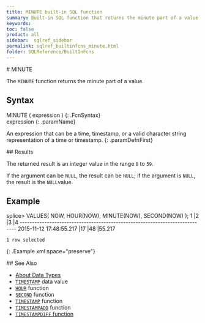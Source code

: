 ```yaml
---
title: MINUTE built-in SQL function
summary: Built-in SQL function that returns the minute part of a value
keywords:
toc: false
product: all
sidebar:  sqlref_sidebar
permalink: sqlref_builtinfcns_minute.html
folder: SQLReference/BuiltInFcns
---
```

<section>
<div class="TopicContent" data-swiftype-index="true" markdown="1">
# MINUTE

The `MINUTE` function returns the minute part of a value.

## Syntax

<div class="fcnWrapperWide" markdown="1">
    MINUTE ( expression )
{: .FcnSyntax}

</div>
<div class="paramList" markdown="1">
expression
{: .paramName}

An expression that can be a time, timestamp, or a valid character string representation of a time or timestamp.
{: .paramDefnFirst}

</div>
## Results

The returned result is an integer value in the range `0` to `59`.

If the argument can be `NULL`, the result can be `NULL`; if the argument
is `NULL`, the result is the `NULL`value.

## Example

<div class="preWrapper" markdown="1">
    splice> VALUES( NOW, HOUR(NOW), MINUTE(NOW), SECOND(NOW) );
    1                            |2          |3          |4
    ----------------------------------------------------------------------------
    2015-11-12 17:48:55.217      |17         |48         |55.217

    1 row selected
{: .Example xml:space="preserve"}

</div>
## See Also

* [About Data Types](sqlref_datatypes_numerictypes.html)
* [`TIMESTAMP`](sqlref_builtinfcns_timestamp.html) data value
* [`HOUR`](sqlref_builtinfcns_hour.html) function
* [`SECOND`](sqlref_builtinfcns_second.html) function
* [`TIMESTAMP`](sqlref_builtinfcns_timestamp.html) function
* [`TIMESTAMPADD`](sqlref_builtinfcns_timestampadd.html) function
* [`TIMESTAMPDIFF` function](sqlref_builtinfcns_timestampdiff.html)

</div>
</section>
